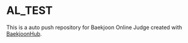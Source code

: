 # AL_TEST
This is a auto push repository for Baekjoon Online Judge created with [BaekjoonHub](https://github.com/BaekjoonHub/BaekjoonHub).
